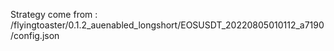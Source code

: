 Strategy come from : /flyingtoaster/0.1.2_auenabled_longshort/EOSUSDT_20220805010112_a7190/config.json